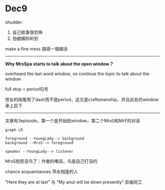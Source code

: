 # Dec9

shudder: 

1. 自己故事很恐怖
2. 怕被姨妈听到

make a fine mess 搞得一塌糊涂

---

**Why MrsSpa starts to talk about the open window？**

overheard the last word *window*, so continue the topic to talk about the window

full stop = period句号

侄女的结尾用了dash而不是period，这又是craftsmanship，并且此处的window承上启下

---

文章有3episode，第一个是开始到window，第二个MrsS和MrF的对话

```mermaid
graph LR

foreground --YoungLady--> background
background --MrsS--> foreground

speaker --YoungLady--> listener
```

MrsS抱怨没鸟了：作者的嘲讽，鸟是自己打没的

chance acquaintances 萍水相逢的人

"Here they are at last" 与 "My anut will be down presently" 异曲同工